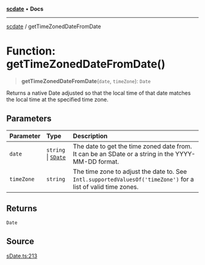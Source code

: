 [**scdate**](../README.md) • **Docs**

---

[scdate](../README.md) / getTimeZonedDateFromDate

# Function: getTimeZonedDateFromDate()

> **getTimeZonedDateFromDate**(`date`, `timeZone`): `Date`

Returns a native Date adjusted so that the local time of that date matches
the local time at the specified time zone.

## Parameters

| Parameter  | Type                                       | Description                                                                                                   |
| :--------- | :----------------------------------------- | :------------------------------------------------------------------------------------------------------------ |
| `date`     | `string` \| [`SDate`](../classes/SDate.md) | The date to get the time zoned date from. It can be an SDate or a string in the YYYY-MM-DD format.            |
| `timeZone` | `string`                                   | The time zone to adjust the date to. See `Intl.supportedValuesOf('timeZone')` for a list of valid time zones. |

## Returns

`Date`

## Source

[sDate.ts:213](https://github.com/ericvera/scdate/blob/main/src/sDate.ts#L213)
